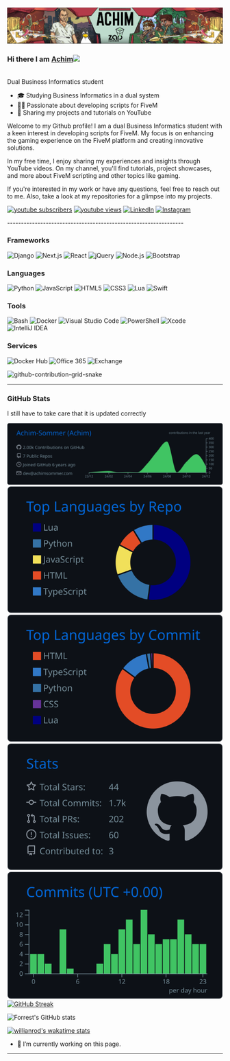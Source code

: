 ![FiveM Script Tutorial YouTuber](https://github.com/Achim-Sommer/Achim-Sommer/blob/main/githubprofil.png)

### Hi there I am [Achim](https://achimsommer.com)<img src="https://raw.githubusercontent.com/MartinHeinz/MartinHeinz/master/wave.gif" width="30px">
<br/>
Dual Business Informatics student

- 🎓 Studying Business Informatics in a dual system
- 👨‍💻 Passionate about developing scripts for FiveM
- 🎥 Sharing my projects and tutorials on YouTube

Welcome to my Github profile! I am a dual Business Informatics student with a keen interest in developing scripts for FiveM. My focus is on enhancing the gaming experience on the FiveM platform and creating innovative solutions.

In my free time, I enjoy sharing my experiences and insights through YouTube videos. On my channel, you'll find tutorials, project showcases, and more about FiveM scripting and other topics like gaming.

If you're interested in my work or have any questions, feel free to reach out to me. Also, take a look at my repositories for a glimpse into my projects.
   <p align="left">
      <a href="https://www.youtube.com/@achimsommer?sub_confirmation=1">
         <img alt="youtube subscribers" title="Subscribe to my YouTube channel" src="https://custom-icon-badges.demolab.com/youtube/channel/subscribers/UCJRVHx9owERZiRu5hcI_JLA?color=%23E05D44&label=SUBSCRIBE&logo=video&logoColor=white&style=for-the-badge&labelColor=CE4630"/></a> 
      <a href="https://www.youtube.com/@achimsommer">
         <img alt="youtube views" title="YouTube views" src="https://custom-icon-badges.demolab.com/youtube/channel/views/UCJRVHx9owERZiRu5hcI_JLA?color=%23E1AD0E&logo=eye&logoColor=white&style=for-the-badge&labelColor=C79600"/></a> 
      <a href="https://www.linkedin.com/in/achim-sommer-b898a2185/">
         <img alt="LinkedIn" title="Connect with me on LinkedIn" src="https://img.shields.io/badge/LinkedIn-0077B5?style=for-the-badge&logo=linkedin&logoColor=white"/></a>
      <a href="https://www.instagram.com/achim.sommer/">
         <img alt="Instagram" title="Follow me on Instagram" src="https://img.shields.io/badge/Instagram-E4405F?style=for-the-badge&logo=instagram&logoColor=white"/></a>
   </p>
----------------------------------------------------------------

### Frameworks
![Django](https://img.shields.io/badge/Django-092E20?style=for-the-badge&logo=django&logoColor=white)
![Next.js](https://img.shields.io/badge/Next.js-000000?style=for-the-badge&logo=nextdotjs&logoColor=white)
![React](https://img.shields.io/badge/React-20232A?style=for-the-badge&logo=react&logoColor=61DAFB)
![jQuery](https://img.shields.io/badge/jQuery-0769AD?style=for-the-badge&logo=jquery&logoColor=white)
![Node.js](https://img.shields.io/badge/Node.js-339933?style=for-the-badge&logo=nodedotjs&logoColor=white)
![Bootstrap](https://img.shields.io/badge/Bootstrap-563D7C?style=for-the-badge&logo=bootstrap&logoColor=white)

### Languages
![Python](https://img.shields.io/badge/Python-3776AB?style=for-the-badge&logo=python&logoColor=white)
![JavaScript](https://img.shields.io/badge/JavaScript-F7DF1E?style=for-the-badge&logo=javascript&logoColor=black)
![HTML5](https://img.shields.io/badge/HTML5-E34F26?style=for-the-badge&logo=html5&logoColor=white)
![CSS3](https://img.shields.io/badge/CSS3-1572B6?style=for-the-badge&logo=css3&logoColor=white)
![Lua](https://img.shields.io/badge/Lua-2C2D72?style=for-the-badge&logo=lua&logoColor=white)
![Swift](https://img.shields.io/badge/Swift-FA7343?style=for-the-badge&logo=swift&logoColor=white)

### Tools
![Bash](https://img.shields.io/badge/Bash-4EAA25?style=for-the-badge&logo=gnubash&logoColor=white)
![Docker](https://img.shields.io/badge/Docker-2496ED?style=for-the-badge&logo=docker&logoColor=white)
![Visual Studio Code](https://img.shields.io/badge/Visual_Studio_Code-0078D4?style=for-the-badge&logo=visualstudiocode&logoColor=white)
![PowerShell](https://img.shields.io/badge/PowerShell-5391FE?style=for-the-badge&logo=powershell&logoColor=white)
![Xcode](https://img.shields.io/badge/Xcode-1575F9?style=for-the-badge&logo=xcode&logoColor=white)
![IntelliJ IDEA](https://img.shields.io/badge/IntelliJ_IDEA-000000?style=for-the-badge&logo=intellijidea&logoColor=white)

### Services
![Docker Hub](https://img.shields.io/badge/Docker_Hub-2496ED?style=for-the-badge&logo=docker&logoColor=white)
![Office 365](https://img.shields.io/badge/Office_365-D83B01?style=for-the-badge&logo=microsoftoffice&logoColor=white)
![Exchange](https://img.shields.io/badge/Exchange-0078D4?style=for-the-badge&logo=microsoftexchange&logoColor=white)
 
  ![github-contribution-grid-snake](https://user-images.githubusercontent.com/39227403/174198514-9fbf7789-f964-4f50-b147-cbd570889396.svg)
 
</div>

----------------------------------------------------------------

### GitHub Stats
I still have to take care that it is updated correctly 

[![](https://raw.githubusercontent.com/Achim-Sommer/Achim-Sommer/master/profile-summary-card-output/github_dark/0-profile-details.svg)](https://github.com/vn7n24fzkq/github-profile-summary-cards)
[![](https://raw.githubusercontent.com/Achim-Sommer/Achim-Sommer/master/profile-summary-card-output/github_dark/1-repos-per-language.svg)](https://github.com/vn7n24fzkq/github-profile-summary-cards) [![](https://raw.githubusercontent.com/Achim-Sommer/Achim-Sommer/master/profile-summary-card-output/github_dark/2-most-commit-language.svg)](https://github.com/vn7n24fzkq/github-profile-summary-cards)
[![](https://raw.githubusercontent.com/Achim-Sommer/Achim-Sommer/master/profile-summary-card-output/github_dark/3-stats.svg)](https://github.com/vn7n24fzkq/github-profile-summary-cards) [![](https://raw.githubusercontent.com/Achim-Sommer/Achim-Sommer/master/profile-summary-card-output/github_dark/4-productive-time.svg)](https://github.com/vn7n24fzkq/github-profile-summary-cards)
[![GitHub Streak](https://streak-stats.demolab.com/?user=Achim-Sommer&theme=ads-juicy-fresh)](https://git.io/streak-stats)

![Forrest's GitHub stats](https://github-readme-stats.vercel.app/api?username=achim-sommer&show_icons=true&theme=gruvbox)

<!-- ![GitHub Streak](https://streak-stats.demolab.com?user=Achim-Sommer&theme=gruvbox&border_radius=4.5) -->


[![willianrod's wakatime stats](https://github-readme-stats.vercel.app/api/wakatime?username=AchimSommer&theme=tokyonight&hide_border=true&bg_color=0D1117)](https://github.com/anuraghazra/github-readme-stats)


- 🔭 I’m currently working on this page. 
---